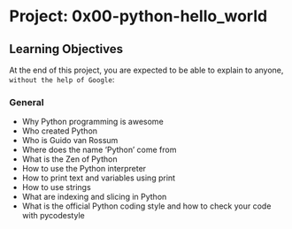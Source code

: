 # Project: 0x00-python-hello_world

## Learning Objectives
At the end of this project, you are expected to be able to explain to anyone, `without the help of Google`:

### General
* Why Python programming is awesome
* Who created Python
* Who is Guido van Rossum
* Where does the name ‘Python’ come from
* What is the Zen of Python
* How to use the Python interpreter
* How to print text and variables using print
* How to use strings
* What are indexing and slicing in Python
* What is the official Python coding style and how to check your code with pycodestyle
